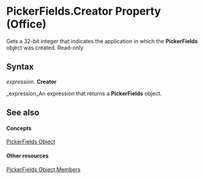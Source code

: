 
# PickerFields.Creator Property (Office)

Gets a 32-bit integer that indicates the application in which the  **PickerFields** object was created. Read-only


## Syntax

 _expression_. **Creator**

 _expression_An expression that returns a  **PickerFields** object.


## See also


#### Concepts


 [PickerFields Object](74e8f404-8b60-76f2-6fc4-6199e8b7027d.md)
#### Other resources


 [PickerFields Object Members](00d73ce4-cb37-ecb6-51d3-1b1817ab961a.md)
